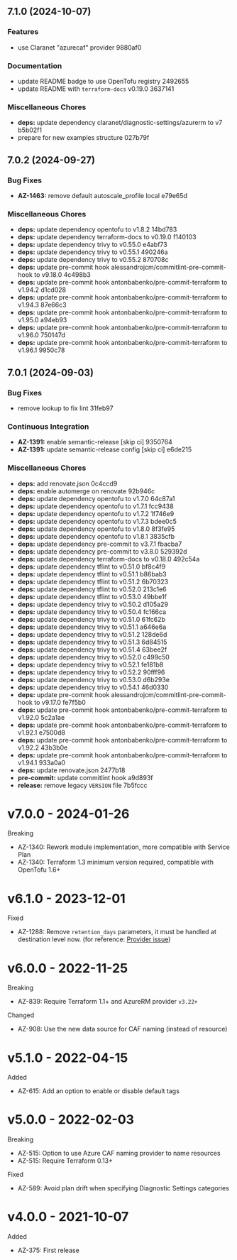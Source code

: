 ## 7.1.0 (2024-10-07)

### Features

* use Claranet "azurecaf" provider 9880af0

### Documentation

* update README badge to use OpenTofu registry 2492655
* update README with `terraform-docs` v0.19.0 3637141

### Miscellaneous Chores

* **deps:** update dependency claranet/diagnostic-settings/azurerm to v7 b5b02f1
* prepare for new examples structure 027b79f

## 7.0.2 (2024-09-27)

### Bug Fixes

* **AZ-1463:** remove default autoscale_profile local e79e65d

### Miscellaneous Chores

* **deps:** update dependency opentofu to v1.8.2 14bd783
* **deps:** update dependency terraform-docs to v0.19.0 f140103
* **deps:** update dependency trivy to v0.55.0 e4abf73
* **deps:** update dependency trivy to v0.55.1 490246a
* **deps:** update dependency trivy to v0.55.2 870708c
* **deps:** update pre-commit hook alessandrojcm/commitlint-pre-commit-hook to v9.18.0 4c498b3
* **deps:** update pre-commit hook antonbabenko/pre-commit-terraform to v1.94.2 d1cd028
* **deps:** update pre-commit hook antonbabenko/pre-commit-terraform to v1.94.3 87e66c3
* **deps:** update pre-commit hook antonbabenko/pre-commit-terraform to v1.95.0 a94eb93
* **deps:** update pre-commit hook antonbabenko/pre-commit-terraform to v1.96.0 750147d
* **deps:** update pre-commit hook antonbabenko/pre-commit-terraform to v1.96.1 9950c78

## 7.0.1 (2024-09-03)

### Bug Fixes

* remove lookup to fix lint 31feb97

### Continuous Integration

* **AZ-1391:** enable semantic-release [skip ci] 9350764
* **AZ-1391:** update semantic-release config [skip ci] e6de215

### Miscellaneous Chores

* **deps:** add renovate.json 0c4ccd9
* **deps:** enable automerge on renovate 92b946c
* **deps:** update dependency opentofu to v1.7.0 64c87a1
* **deps:** update dependency opentofu to v1.7.1 fcc9438
* **deps:** update dependency opentofu to v1.7.2 1f746e9
* **deps:** update dependency opentofu to v1.7.3 bdee0c5
* **deps:** update dependency opentofu to v1.8.0 8f3fe95
* **deps:** update dependency opentofu to v1.8.1 3835cfb
* **deps:** update dependency pre-commit to v3.7.1 fbacba7
* **deps:** update dependency pre-commit to v3.8.0 529392d
* **deps:** update dependency terraform-docs to v0.18.0 492c54a
* **deps:** update dependency tflint to v0.51.0 bf8c4f9
* **deps:** update dependency tflint to v0.51.1 b86bab3
* **deps:** update dependency tflint to v0.51.2 6b70323
* **deps:** update dependency tflint to v0.52.0 213c1e6
* **deps:** update dependency tflint to v0.53.0 49bbe1f
* **deps:** update dependency trivy to v0.50.2 d105a29
* **deps:** update dependency trivy to v0.50.4 fc166ca
* **deps:** update dependency trivy to v0.51.0 61fc62b
* **deps:** update dependency trivy to v0.51.1 a646e6a
* **deps:** update dependency trivy to v0.51.2 128de6d
* **deps:** update dependency trivy to v0.51.3 6d84515
* **deps:** update dependency trivy to v0.51.4 63bee2f
* **deps:** update dependency trivy to v0.52.0 c499c50
* **deps:** update dependency trivy to v0.52.1 fe181b8
* **deps:** update dependency trivy to v0.52.2 90fff96
* **deps:** update dependency trivy to v0.53.0 d6b293e
* **deps:** update dependency trivy to v0.54.1 46d0330
* **deps:** update pre-commit hook alessandrojcm/commitlint-pre-commit-hook to v9.17.0 fe7f5b0
* **deps:** update pre-commit hook antonbabenko/pre-commit-terraform to v1.92.0 5c2a1ae
* **deps:** update pre-commit hook antonbabenko/pre-commit-terraform to v1.92.1 e7500d8
* **deps:** update pre-commit hook antonbabenko/pre-commit-terraform to v1.92.2 43b3b0e
* **deps:** update pre-commit hook antonbabenko/pre-commit-terraform to v1.94.1 933a0a0
* **deps:** update renovate.json 2477b18
* **pre-commit:** update commitlint hook a9d893f
* **release:** remove legacy `VERSION` file 7b5fccc

# v7.0.0 - 2024-01-26

Breaking
  * AZ-1340: Rework module implementation, more compatible with Service Plan
  * AZ-1340: Terraform 1.3 minimum version required, compatible with OpenTofu 1.6+

# v6.1.0 - 2023-12-01

Fixed
  * AZ-1288: Remove `retention_days` parameters, it must be handled at destination level now. (for reference: [Provider issue](https://github.com/hashicorp/terraform-provider-azurerm/issues/23051))

# v6.0.0 - 2022-11-25

Breaking
  * AZ-839: Require Terraform 1.1+ and AzureRM provider `v3.22+`

Changed
  * AZ-908: Use the new data source for CAF naming (instead of resource)

# v5.1.0 - 2022-04-15

Added
  * AZ-615: Add an option to enable or disable default tags

# v5.0.0 - 2022-02-03

Breaking
  * AZ-515: Option to use Azure CAF naming provider to name resources
  * AZ-515: Require Terraform 0.13+

Fixed
  * AZ-589: Avoid plan drift when specifying Diagnostic Settings categories

# v4.0.0 - 2021-10-07

Added
  * AZ-375: First release
